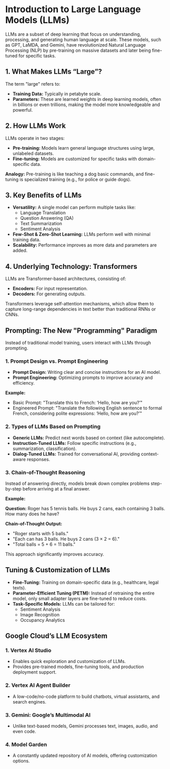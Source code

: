 # Introduction to Large Language Models (LLMs)

LLMs are a subset of deep learning that focus on understanding, processing, and generating human language at scale. These models, such as GPT, LaMDA, and Gemini, have revolutionized Natural Language Processing (NLP) by pre-training on massive datasets and later being fine-tuned for specific tasks.

## 1. What Makes LLMs “Large”?

The term "large" refers to:

- **Training Data:** Typically in petabyte scale.
- **Parameters:** These are learned weights in deep learning models, often in billions or even trillions, making the model more knowledgeable and powerful.

## 2. How LLMs Work

LLMs operate in two stages:

- **Pre-training:** Models learn general language structures using large, unlabeled datasets.
- **Fine-tuning:** Models are customized for specific tasks with domain-specific data.

**Analogy:** Pre-training is like teaching a dog basic commands, and fine-tuning is specialized training (e.g., for police or guide dogs).

## 3. Key Benefits of LLMs

- **Versatility:** A single model can perform multiple tasks like:
  - Language Translation
  - Question Answering (QA)
  - Text Summarization
  - Sentiment Analysis
- **Few-Shot & Zero-Shot Learning:** LLMs perform well with minimal training data.
- **Scalability:** Performance improves as more data and parameters are added.

## 4. Underlying Technology: Transformers

LLMs are Transformer-based architectures, consisting of:

- **Encoders:** For input representation.
- **Decoders:** For generating outputs.

Transformers leverage self-attention mechanisms, which allow them to capture long-range dependencies in text better than traditional RNNs or CNNs.

## Prompting: The New "Programming" Paradigm

Instead of traditional model training, users interact with LLMs through prompting.

### 1. Prompt Design vs. Prompt Engineering

- **Prompt Design:** Writing clear and concise instructions for an AI model.
- **Prompt Engineering:** Optimizing prompts to improve accuracy and efficiency.

**Example:**

- Basic Prompt: "Translate this to French: ‘Hello, how are you?’"
- Engineered Prompt: "Translate the following English sentence to formal French, considering polite expressions: ‘Hello, how are you?’"

### 2. Types of LLMs Based on Prompting

- **Generic LLMs:** Predict next words based on context (like autocomplete).
- **Instruction-Tuned LLMs:** Follow specific instructions (e.g., summarization, classification).
- **Dialog-Tuned LLMs:** Trained for conversational AI, providing context-aware responses.

### 3. Chain-of-Thought Reasoning

Instead of answering directly, models break down complex problems step-by-step before arriving at a final answer.

**Example:**

**Question:** Roger has 5 tennis balls. He buys 2 cans, each containing 3 balls. How many does he have?

**Chain-of-Thought Output:**

- "Roger starts with 5 balls."
- "Each can has 3 balls. He buys 2 cans (3 × 2 = 6)."
- "Total balls = 5 + 6 = 11 balls."

This approach significantly improves accuracy.

## Tuning & Customization of LLMs

- **Fine-Tuning:** Training on domain-specific data (e.g., healthcare, legal texts).
- **Parameter-Efficient Tuning (PETM):** Instead of retraining the entire model, only small adapter layers are fine-tuned to reduce costs.
- **Task-Specific Models:** LLMs can be tailored for:
  - Sentiment Analysis
  - Image Recognition
  - Occupancy Analytics

## Google Cloud’s LLM Ecosystem

### 1. Vertex AI Studio

- Enables quick exploration and customization of LLMs.
- Provides pre-trained models, fine-tuning tools, and production deployment support.

### 2. Vertex AI Agent Builder

- A low-code/no-code platform to build chatbots, virtual assistants, and search engines.

### 3. Gemini: Google’s Multimodal AI

- Unlike text-based models, Gemini processes text, images, audio, and even code.

### 4. Model Garden

- A constantly updated repository of AI models, offering customization options.